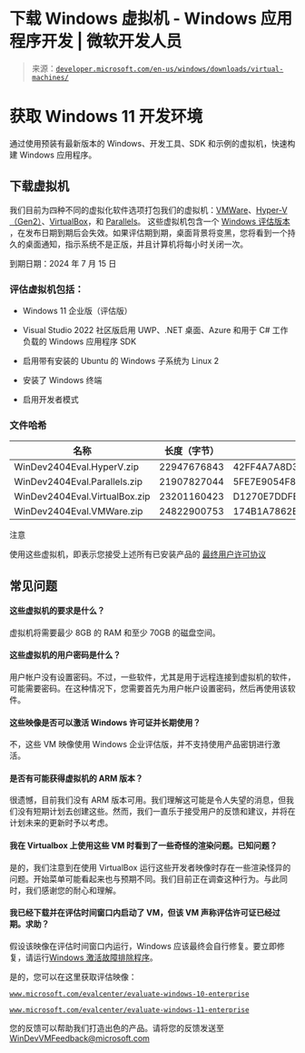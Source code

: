 <!--yml

类别：未分类

日期：2024-05-27 14:48:29

-->

# 下载 Windows 虚拟机 - Windows 应用程序开发 | 微软开发人员

> 来源：[`developer.microsoft.com/en-us/windows/downloads/virtual-machines/`](https://developer.microsoft.com/en-us/windows/downloads/virtual-machines/)

# 获取 Windows 11 开发环境

通过使用预装有最新版本的 Windows、开发工具、SDK 和示例的虚拟机，快速构建 Windows 应用程序。

## 下载虚拟机

我们目前为四种不同的虚拟化软件选项打包我们的虚拟机：[VMWare](https://www.vmware.com/products/desktop-virtualization.html)、[Hyper-V（Gen2）](https://learn.microsoft.com/virtualization/hyper-v-on-windows/about/)、[VirtualBox](https://www.virtualbox.org/)，和 [Parallels](https://www.parallels.com/)。 这些虚拟机包含一个 [Windows 评估版本](https://www.microsoft.com/evalcenter) ，在发布日期到期后会失效。如果评估期到期，桌面背景将变黑，您将看到一个持久的桌面通知，指示系统不是正版，并且计算机将每小时关闭一次。

到期日期：2024 年 7 月 15 日

### 评估虚拟机包括：

+   Windows 11 企业版（评估版）

+   Visual Studio 2022 社区版启用 UWP、.NET 桌面、Azure 和用于 C# 工作负载的 Windows 应用程序 SDK

+   启用带有安装的 Ubuntu 的 Windows 子系统为 Linux 2

+   安装了 Windows 终端

+   启用开发者模式

### 文件哈希

| 名称 | 长度（字节） | [文件哈希-SHA256](https://learn.microsoft.com/powershell/module/microsoft.powershell.utility/get-filehash) |
| --- | --- | --- |
| WinDev2404Eval.HyperV.zip | 22947676843 | 42FF4A7A8D3D0AD8B739705830F01AA06E5ADE56A05553677B3F9C6A255BFFCA |
| WinDev2404Eval.Parallels.zip | 21907827044 | 5FE7E9054F83D0BB7129F78CE9E0E9770328EBC355E581E53E08618693F157BE |
| WinDev2404Eval.VirtualBox.zip | 23201160423 | D1270E7DDFB7B343D81BC29D55972CD8CA00417C863FFD9FD3ADDE75BA829CF2 |
| WinDev2404Eval.VMWare.zip | 24822900753 | 174B1A7862BB37E4E3F923BEC786A3560773D89ECA2AD2AA7ACB9DD3E4D6F659 |

注意

使用这些虚拟机，即表示您接受上述所有已安装产品的 [最终用户许可协议](https://aka.ms/windowsdevelopervirtualmachineeula)

## 常见问题

#### 这些虚拟机的要求是什么？

虚拟机将需要最少 8GB 的 RAM 和至少 70GB 的磁盘空间。

#### 这些虚拟机的用户密码是什么？

用户帐户没有设置密码。不过，一些软件，尤其是用于远程连接到虚拟机的软件，可能需要密码。在这种情况下，您需要首先为用户帐户设置密码，然后再使用该软件。

#### 这些映像是否可以激活 Windows 许可证并长期使用？

不，这些 VM 映像使用 Windows 企业评估版，并不支持使用产品密钥进行激活。

#### 是否有可能获得虚拟机的 ARM 版本？

很遗憾，目前我们没有 ARM 版本可用。我们理解这可能是令人失望的消息，但我们没有短期计划去创建这些。然而，我们一直乐于接受用户的反馈和建议，并将在计划未来的更新时予以考虑。

#### 我在 Virtualbox 上使用这些 VM 时看到了一些奇怪的渲染问题。已知问题？

是的，我们注意到在使用 VirtualBox 运行这些开发者映像时存在一些渲染怪异的问题。开始菜单可能看起来也与预期不同。我们目前正在调查这种行为。与此同时，我们感谢您的耐心和理解。

#### 我已经下载并在评估时间窗口内启动了 VM，但该 VM 声称评估许可证已经过期。求助？

假设该映像在评估时间窗口内运行，Windows 应该最终会自行修复。要立即修复，请运行[Windows 激活故障排除程序](https://support.microsoft.com/en-us/windows/using-the-windows-activation-troubleshooter-d717cdff-cf19-9770-7198-40119c2a696c)。

是的，您可以在这里获取评估映像：

[`www.microsoft.com/evalcenter/evaluate-windows-10-enterprise`](https://www.microsoft.com/evalcenter/evaluate-windows-10-enterprise)

[`www.microsoft.com/evalcenter/evaluate-windows-11-enterprise`](https://www.microsoft.com/evalcenter/evaluate-windows-11-enterprise)

您的反馈可以帮助我们打造出色的产品。请将您的反馈发送至 WinDevVMFeedback@microsoft.com
